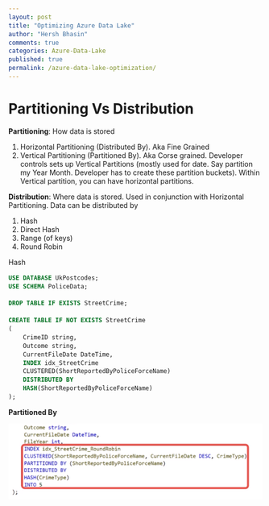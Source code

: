 ```yaml
---
layout: post
title: "Optimizing Azure Data Lake"
author: "Hersh Bhasin"
comments: true
categories: Azure-Data-Lake
published: true
permalink: /azure-data-lake-optimization/
---
```




# Partitioning Vs Distribution

**Partitioning**: How data is stored

1. Horizontal Partitioning (Distributed By). Aka Fine Grained
2. Vertical Partitioning (Partitioned By).  Aka Corse grained. Developer controls sets up Vertical Partitions (mostly used for date. Say partition my Year Month. Developer has to create these partition buckets). Within Vertical partition, you can have horizontal partitions.

**Distribution**: Where data is stored. Used in conjunction with Horizontal Partitioning. Data can be distributed by

1. Hash
2. Direct Hash
3. Range (of keys)
4. Round Robin

Hash

```sql
USE DATABASE UkPostcodes;
USE SCHEMA PoliceData;

DROP TABLE IF EXISTS StreetCrime;

CREATE TABLE IF NOT EXISTS StreetCrime
(
    CrimeID string,
    Outcome string,
    CurrentFileDate DateTime,
    INDEX idx_StreetCrime
    CLUSTERED(ShortReportedByPoliceForceName)
    DISTRIBUTED BY
    HASH(ShortReportedByPoliceForceName)
);
```



**Partitioned By**

![](..\assets\dl1.PNG)